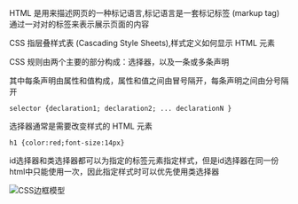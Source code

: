HTML 是用来描述网页的一种标记语言,标记语言是一套标记标签 (markup tag)
通过一对对的标签来表示展示页面的内容

CSS 指层叠样式表 (Cascading Style Sheets),样式定义如何显示 HTML 元素

CSS 规则由两个主要的部分构成：选择器，以及一条或多条声明

其中每条声明由属性和值构成，属性和值之间由冒号隔开，每条声明之间由分号隔开
```
selector {declaration1; declaration2; ... declarationN }
```
选择器通常是需要改变样式的 HTML 元素
```
h1 {color:red;font-size:14px}
```

id选择器和类选择器都可以为指定的标签元素指定样式，但是id选择器在同一份html中只能使用一次，因此指定样式时可以优先使用类选择器

<img alt="CSS边框模型" src="https://www.w3school.com.cn/i/ct_boxmodel.gif" />
